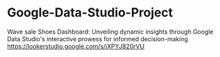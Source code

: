 # Google-Data-Studio-Project
Wave sale Shoes Dashboard: Unveiling dynamic insights through Google Data Studio's interactive prowess for informed decision-making
https://lookerstudio.google.com/s/iXPYJ820rVU
